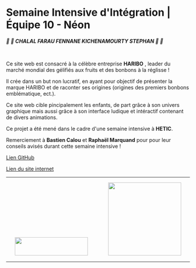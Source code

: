# Semaine Intensive d'Intégration | Équipe 10 - Néon
__*:lollipop: :candy:  CHALAL FARAU FENNANE KICHENAMOURTY STEPHAN :candy: :lollipop:*__

&nbsp;

Ce site web est consacré à la célèbre entreprise **HARIBO** , leader du marché mondial des gélifiés aux fruits et des bonbons à la réglisse !

Il crée dans un but non lucratif, en ayant pour objectif de présenter la marque HARIBO et de raconter ses origines (origines des premiers bonbons emblématique, ect.).

Ce site web cible pincipalement les enfants, de part grâce à son univers graphique mais aussi grâce à son interface ludique et intéractif contenant de divers animations.

Ce projet a été mené dans le cadre d'une semaine intensive à **HETIC**.

Remerciement à **Bastien Calou** et **Raphaël Marquand** pour pour leur conseils avisés durant cette semaine intensive ! 

[Lien GitHub](https://github.com/Benjigo93/hetic-w1p2021-10-neon)
&nbsp;

[Lien du site internet](https://haribo.netlify.com/)

***
<div align="center">
<img margin-right="500" src="../assets/haribo-logo.png" width="200" height="50"> &nbsp;&nbsp;&nbsp;&nbsp;&nbsp;&nbsp;&nbsp;&nbsp;&nbsp;&nbsp;&nbsp;&nbsp; <img src="../assets/hetic-logo.png" width="200">
</div>

***
